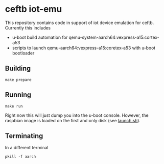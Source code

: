# ceftb iot-emu

This repository contains code in support of iot device emulation for ceftb. Currently this includes

- u-boot build automation for qemu-system-aarch64:vexpress-a15:cortex-a53
- scripts to launch qemu-aarch64:vexpress-a15:coretex-a53 with u-boot bootloader

## Building

`make prepare`

## Running

`make run`

Right now this will just dump you into the u-boot console. However, the raspbian image is loaded on the first and only disk (see [launch.sh](launch.sh)).

## Terminating

In a different terminal

`pkill -f aarch`
